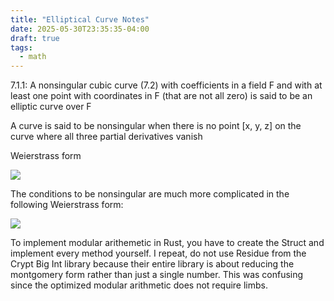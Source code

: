 ```yaml
---
title: "Elliptical Curve Notes"
date: 2025-05-30T23:35:35-04:00
draft: true
tags:
  - math
---
```


7.1.1: A nonsingular cubic curve (7.2) with coefficients in a field F and with at least one point with coordinates in F (that are not all zero) is said to be an elliptic curve over F

A curve is said to be nonsingular when there is no point [x, y, z] on the curve where all three partial derivatives vanish

Weierstrass form

<img class=equation-tall src="https://latex.codecogs.com/svg.image?y^2=x^3+ax+b">

The conditions to be nonsingular are much more complicated in the following Weierstrass form:

<img class=equation-tall src="https://latex.codecogs.com/svg.image?h^*=p\frac{\sigma_S}{\sigma_F}">

To implement modular arithemetic in Rust, you have to create the Struct and implement every method yourself. I repeat, do not use Residue from the Crypt Big Int library because their entire library is about reducing the montgomery form rather than just a single number. This was confusing since the optimized modular arithmetic does not require limbs.
